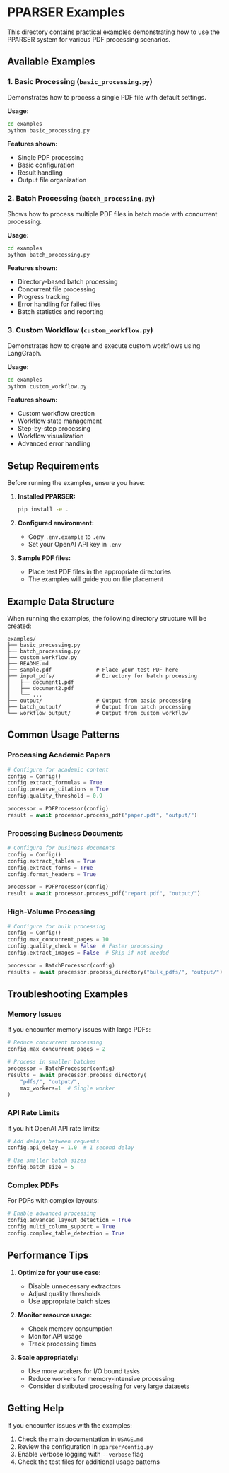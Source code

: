 # PPARSER Examples

This directory contains practical examples demonstrating how to use the PPARSER system for various PDF processing scenarios.

## Available Examples

### 1. Basic Processing (`basic_processing.py`)
Demonstrates how to process a single PDF file with default settings.

**Usage:**
```bash
cd examples
python basic_processing.py
```

**Features shown:**
- Single PDF processing
- Basic configuration
- Result handling
- Output file organization

### 2. Batch Processing (`batch_processing.py`)
Shows how to process multiple PDF files in batch mode with concurrent processing.

**Usage:**
```bash
cd examples
python batch_processing.py
```

**Features shown:**
- Directory-based batch processing
- Concurrent file processing
- Progress tracking
- Error handling for failed files
- Batch statistics and reporting

### 3. Custom Workflow (`custom_workflow.py`)
Demonstrates how to create and execute custom workflows using LangGraph.

**Usage:**
```bash
cd examples
python custom_workflow.py
```

**Features shown:**
- Custom workflow creation
- Workflow state management
- Step-by-step processing
- Workflow visualization
- Advanced error handling

## Setup Requirements

Before running the examples, ensure you have:

1. **Installed PPARSER:**
   ```bash
   pip install -e .
   ```

2. **Configured environment:**
   - Copy `.env.example` to `.env`
   - Set your OpenAI API key in `.env`

3. **Sample PDF files:**
   - Place test PDF files in the appropriate directories
   - The examples will guide you on file placement

## Example Data Structure

When running the examples, the following directory structure will be created:

```
examples/
├── basic_processing.py
├── batch_processing.py
├── custom_workflow.py
├── README.md
├── sample.pdf              # Place your test PDF here
├── input_pdfs/             # Directory for batch processing
│   ├── document1.pdf
│   ├── document2.pdf
│   └── ...
├── output/                 # Output from basic processing
├── batch_output/           # Output from batch processing
└── workflow_output/        # Output from custom workflow
```

## Common Usage Patterns

### Processing Academic Papers
```python
# Configure for academic content
config = Config()
config.extract_formulas = True
config.preserve_citations = True
config.quality_threshold = 0.9

processor = PDFProcessor(config)
result = await processor.process_pdf("paper.pdf", "output/")
```

### Processing Business Documents
```python
# Configure for business documents
config = Config()
config.extract_tables = True
config.extract_forms = True
config.format_headers = True

processor = PDFProcessor(config)
result = await processor.process_pdf("report.pdf", "output/")
```

### High-Volume Processing
```python
# Configure for bulk processing
config = Config()
config.max_concurrent_pages = 10
config.quality_check = False  # Faster processing
config.extract_images = False  # Skip if not needed

processor = BatchProcessor(config)
results = await processor.process_directory("bulk_pdfs/", "output/")
```

## Troubleshooting Examples

### Memory Issues
If you encounter memory issues with large PDFs:
```python
# Reduce concurrent processing
config.max_concurrent_pages = 2

# Process in smaller batches
processor = BatchProcessor(config)
results = await processor.process_directory(
    "pdfs/", "output/", 
    max_workers=1  # Single worker
)
```

### API Rate Limits
If you hit OpenAI API rate limits:
```python
# Add delays between requests
config.api_delay = 1.0  # 1 second delay

# Use smaller batch sizes
config.batch_size = 5
```

### Complex PDFs
For PDFs with complex layouts:
```python
# Enable advanced processing
config.advanced_layout_detection = True
config.multi_column_support = True
config.complex_table_detection = True
```

## Performance Tips

1. **Optimize for your use case:**
   - Disable unnecessary extractors
   - Adjust quality thresholds
   - Use appropriate batch sizes

2. **Monitor resource usage:**
   - Check memory consumption
   - Monitor API usage
   - Track processing times

3. **Scale appropriately:**
   - Use more workers for I/O bound tasks
   - Reduce workers for memory-intensive processing
   - Consider distributed processing for very large datasets

## Getting Help

If you encounter issues with the examples:

1. Check the main documentation in `USAGE.md`
2. Review the configuration in `pparser/config.py`
3. Enable verbose logging with `--verbose` flag
4. Check the test files for additional usage patterns